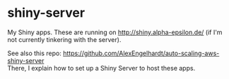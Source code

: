# shiny-server

My Shiny apps. These are running on <http://shiny.alpha-epsilon.de/> (if I'm not
currently tinkering with the server).

See also this repo: https://github.com/AlexEngelhardt/auto-scaling-aws-shiny-server  
There, I explain how to set up a Shiny Server to host these apps.
